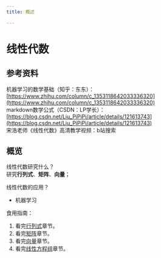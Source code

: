 ```yaml
---
title: 概述

---
```


# 线性代数

## 参考资料

机器学习的数学基础（知乎：东东）：[https://www.zhihu.com/column/c_1353118642033336320](https://www.zhihu.com/column/c_1353118642033336320)  
markdown数学公式（CSDN：LP学长）：[https://blog.csdn.net/Liu_PiPiPi/article/details/121613743](https://blog.csdn.net/Liu_PiPiPi/article/details/121613743)  
宋浩老师《线性代数》高清教学视频：b站搜索

## 概览
线性代数研究什么？   
研究**行列式**、**矩阵**、**向量**；


线性代数的应用？
* 机器学习

食用指南：
1. 看完[行列式](./行列式.md)章节。  
2. 看完[矩阵](./矩阵.md)章节。  
3. 看完[向量](./向量.md)章节。  
4. 看完[线性方程组](./线性方程组.md)章节。  







